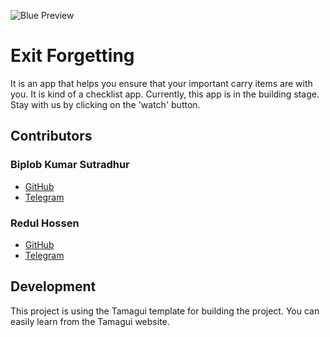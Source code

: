 ![Blue Preview](https://github.com/biplobsd/exit-forgetting/assets/43641536/f2538412-4fab-4818-a4fe-1755626a5b74)

# Exit Forgetting

It is an app that helps you ensure that your important carry items are with you. It is kind of a checklist app. Currently, this app is in the building stage. Stay with us by clicking on the 'watch' button.

## Contributors

### Biplob Kumar Sutradhur

- [GitHub](https://github.com/biplobsd/)
- [Telegram](https://t.me/biplob_sd)

### Redul Hossen

- [GitHub](https://github.com/Redul94/)
- [Telegram](https://t.me/redul94)

## Development

This project is using the Tamagui template for building the project. You can easily learn from the Tamagui website.

